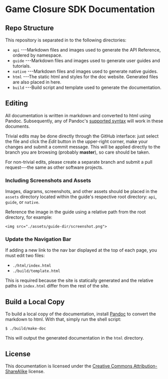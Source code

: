 # Game Closure SDK Documentation

## Repo Structure

This repository is separated in to the following directories:

* `api` ---Markdown files and images used to generate the API Reference, ordered by namespace.
* `guide` ---Markdown files and images used to generate user guides and tutorials.
* `native` ---Markdown files and images used to generate native guides.
* `html` ---The static html and styles for the doc website. Generated files are also placed in here.
* `build` ---Build script and template used to generate the documentation.

## Editing

All documentation is written in markdown and converted to html
using Pandoc. Subsequently, any of Pandoc's [supported syntax](http://johnmacfarlane.net/pandoc/README.html) 
will work in these documents.

Trivial edits may be done directly through the
GitHub interface: just select the file and click the
*Edit* button in the upper-right corner, make your
changes and submit a commit message. This will be
applied directly to the branch you are browsing (probably
**master**), so care should be taken.

For non-trivial edits, please create a separate branch
and submit a pull request---the same as other software projects.

### Including Screenshots and Assets

Images, diagrams, screenshots, and other assets should be
placed in the `assets` directory located within the guide's
respective root directory: `api`, `guide`, or `native`.

Reference the image in the guide using a relative path from
the root directory, for example:

~~~
<img src="./assets/guide-dir/screenshot.png">
~~~

### Update the Navigation Bar

If adding a new link to the nav bar displayed at the top of
each page, you must edit two files:

* `./html/index.html`
* `./build/template.html`

This is required because the site is statically generated
and the relative paths in `index.html` differ from the rest
of the site.

## Build a Local Copy

To build a local copy of the documentation, install
[Pandoc](http://johnmacfarlane.net/pandoc/) to convert the
markdown to html. With that, simply run the shell script:

~~~
$ ./build/make-doc
~~~

This will output the generated documentation in the `html` directory.

## License

This documentation is licensed under the [Creative Commons Attribution-ShareAlike](http://creativecommons.org/licenses/by-nc-sa/3.0/) license.
